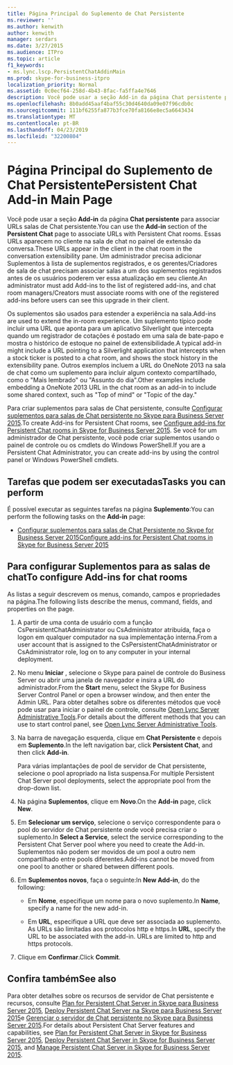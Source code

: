 ```yaml
---
title: Página Principal do Suplemento de Chat Persistente
ms.reviewer: ''
ms.author: kenwith
author: kenwith
manager: serdars
ms.date: 3/27/2015
ms.audience: ITPro
ms.topic: article
f1_keywords:
- ms.lync.lscp.PersistentChatAddinMain
ms.prod: skype-for-business-itpro
localization_priority: Normal
ms.assetid: 0c0ecf64-258d-4b43-8fac-fa5ffa4e7646
description: Você pode usar a seção Add-in da página Chat persistente para associar URLs salas de Chat persistente. Essas URLs aparecem no cliente na sala de chat no painel de extensão da conversa. Um administrador precisa adicionar Suplementos à lista de suplementos registrados, e os gerentes/Criadores de sala de chat precisam associar salas a um dos suplementos registrados antes de os usuários poderem ver essa atualização em seu cliente.
ms.openlocfilehash: 8b0add45aaf4baf55c30d4640da09e07f96cdb0c
ms.sourcegitcommit: 111bf6255fa877b3fce70fa8166e8ec5a6643434
ms.translationtype: MT
ms.contentlocale: pt-BR
ms.lasthandoff: 04/23/2019
ms.locfileid: "32200804"
---
```

# <a name="persistent-chat-add-in-main-page"></a><span data-ttu-id="1bc17-105">Página Principal do Suplemento de Chat Persistente</span><span class="sxs-lookup"><span data-stu-id="1bc17-105">Persistent Chat Add-in Main Page</span></span>

<span data-ttu-id="1bc17-106">Você pode usar a seção **Add-in** da página **Chat persistente** para associar URLs salas de Chat persistente.</span><span class="sxs-lookup"><span data-stu-id="1bc17-106">You can use the **Add-in** section of the **Persistent Chat** page to associate URLs with Persistent Chat rooms.</span></span> <span data-ttu-id="1bc17-107">Essas URLs aparecem no cliente na sala de chat no painel de extensão da conversa.</span><span class="sxs-lookup"><span data-stu-id="1bc17-107">These URLs appear in the client in the chat room in the conversation extensibility pane.</span></span> <span data-ttu-id="1bc17-108">Um administrador precisa adicionar Suplementos à lista de suplementos registrados, e os gerentes/Criadores de sala de chat precisam associar salas a um dos suplementos registrados antes de os usuários poderem ver essa atualização em seu cliente.</span><span class="sxs-lookup"><span data-stu-id="1bc17-108">An administrator must add Add-ins to the list of registered add-ins, and chat room managers/Creators must associate rooms with one of the registered add-ins before users can see this upgrade in their client.</span></span>

<span data-ttu-id="1bc17-109">Os suplementos são usados para estender a experiência na sala.</span><span class="sxs-lookup"><span data-stu-id="1bc17-109">Add-ins are used to extend the in-room experience.</span></span> <span data-ttu-id="1bc17-110">Um suplemento típico pode incluir uma URL que aponta para um aplicativo Silverlight que intercepta quando um registrador de cotações é postado em uma sala de bate-papo e mostra o histórico de estoque no painel de extensibilidade.</span><span class="sxs-lookup"><span data-stu-id="1bc17-110">A typical add-in might include a URL pointing to a Silverlight application that intercepts when a stock ticker is posted to a chat room, and shows the stock history in the extensibility pane.</span></span> <span data-ttu-id="1bc17-111">Outros exemplos incluem a URL do OneNote 2013 na sala de chat como um suplemento para incluir algum contexto compartilhado, como o "Mais lembrado" ou "Assunto do dia".</span><span class="sxs-lookup"><span data-stu-id="1bc17-111">Other examples include embedding a OneNote 2013 URL in the chat room as an add-in to include some shared context, such as "Top of mind" or "Topic of the day."</span></span>

<span data-ttu-id="1bc17-112">Para criar suplementos para salas de Chat persistente, consulte [Configurar suplementos para salas de Chat persistente no Skype para Business Server 2015](../../manage/persistent-chat/configure-add-ins.md).</span><span class="sxs-lookup"><span data-stu-id="1bc17-112">To create Add-ins for Persistent Chat rooms, see [Configure add-ins for Persistent Chat rooms in Skype for Business Server 2015](../../manage/persistent-chat/configure-add-ins.md).</span></span> <span data-ttu-id="1bc17-113">Se você for um administrador de Chat persistente, você pode criar suplementos usando o painel de controle ou os cmdlets do Windows PowerShell.</span><span class="sxs-lookup"><span data-stu-id="1bc17-113">If you are a Persistent Chat Administrator, you can create add-ins by using the control panel or Windows PowerShell cmdlets.</span></span>

## <a name="tasks-you-can-perform"></a><span data-ttu-id="1bc17-114">Tarefas que podem ser executadas</span><span class="sxs-lookup"><span data-stu-id="1bc17-114">Tasks you can perform</span></span>

<span data-ttu-id="1bc17-115">É possível executar as seguintes tarefas na página **Suplemento**:</span><span class="sxs-lookup"><span data-stu-id="1bc17-115">You can perform the following tasks on the **Add-in** page:</span></span>

- [<span data-ttu-id="1bc17-116">Configurar suplementos para salas de Chat Persistente no Skype for Business Server 2015</span><span class="sxs-lookup"><span data-stu-id="1bc17-116">Configure add-ins for Persistent Chat rooms in Skype for Business Server 2015</span></span>](../../manage/persistent-chat/configure-add-ins.md)

## <a name="to-configure-add-ins-for-chat-rooms"></a><span data-ttu-id="1bc17-117">Para configurar Suplementos para as salas de chat</span><span class="sxs-lookup"><span data-stu-id="1bc17-117">To configure Add-ins for chat rooms</span></span>

<span data-ttu-id="1bc17-118">As listas a seguir descrevem os menus, comando, campos e propriedades na página.</span><span class="sxs-lookup"><span data-stu-id="1bc17-118">The following lists describe the menus, command, fields, and properties on the page.</span></span>

1. <span data-ttu-id="1bc17-119">A partir de uma conta de usuário com a função CsPersistentChatAdministrator ou CsAdministrator atribuída, faça o logon em qualquer computador na sua implementação interna.</span><span class="sxs-lookup"><span data-stu-id="1bc17-119">From a user account that is assigned to the CsPersistentChatAdministrator or CsAdministrator role, log on to any computer in your internal deployment.</span></span>

2. <span data-ttu-id="1bc17-120">No menu **Iniciar** , selecione o Skype para painel de controle do Business Server ou abrir uma janela de navegador e insira a URL do administrador.</span><span class="sxs-lookup"><span data-stu-id="1bc17-120">From the **Start** menu, select the Skype for Business Server Control Panel or open a browser window, and then enter the Admin URL.</span></span> <span data-ttu-id="1bc17-121">Para obter detalhes sobre os diferentes métodos que você pode usar para iniciar o painel de controle, consulte [Open Lync Server Administrative Tools](https://technet.microsoft.com/library/8c58de94-9e0a-4368-9e14-9afcaa1142d0.aspx).</span><span class="sxs-lookup"><span data-stu-id="1bc17-121">For details about the different methods that you can use to start control panel, see [Open Lync Server Administrative Tools](https://technet.microsoft.com/library/8c58de94-9e0a-4368-9e14-9afcaa1142d0.aspx).</span></span>

3. <span data-ttu-id="1bc17-122">Na barra de navegação esquerda, clique em **Chat Persistente** e depois em **Suplemento**.</span><span class="sxs-lookup"><span data-stu-id="1bc17-122">In the left navigation bar, click **Persistent Chat**, and then click **Add-in**.</span></span>

    <span data-ttu-id="1bc17-123">Para várias implantações de pool de servidor de Chat persistente, selecione o pool apropriado na lista suspensa.</span><span class="sxs-lookup"><span data-stu-id="1bc17-123">For multiple Persistent Chat Server pool deployments, select the appropriate pool from the drop-down list.</span></span>

4. <span data-ttu-id="1bc17-124">Na página  **Suplementos**, clique em **Novo**.</span><span class="sxs-lookup"><span data-stu-id="1bc17-124">On the **Add-in** page, click **New**.</span></span>

5. <span data-ttu-id="1bc17-125">Em **Selecionar um serviço**, selecione o serviço correspondente para o pool do servidor de Chat persistente onde você precisa criar o suplemento.</span><span class="sxs-lookup"><span data-stu-id="1bc17-125">In **Select a Service**, select the service corresponding to the Persistent Chat Server pool where you need to create the Add-in.</span></span> <span data-ttu-id="1bc17-126">Suplementos não podem ser movidos de um pool a outro nem compartilhado entre pools diferentes.</span><span class="sxs-lookup"><span data-stu-id="1bc17-126">Add-ins cannot be moved from one pool to another or shared between different pools.</span></span>

6. <span data-ttu-id="1bc17-127">Em **Suplementos novos**, faça o seguinte:</span><span class="sxs-lookup"><span data-stu-id="1bc17-127">In **New Add-in**, do the following:</span></span>

   - <span data-ttu-id="1bc17-128">Em **Nome**, especifique um nome para o novo suplemento.</span><span class="sxs-lookup"><span data-stu-id="1bc17-128">In **Name**, specify a name for the new add-in.</span></span>

   - <span data-ttu-id="1bc17-p107">Em **URL**, especifique a URL que deve ser associada ao suplemento. As URLs são limitadas aos protocolos http e https.</span><span class="sxs-lookup"><span data-stu-id="1bc17-p107">In **URL**, specify the URL to be associated with the add-in. URLs are limited to http and https protocols.</span></span>

7. <span data-ttu-id="1bc17-131">Clique em **Confirmar**.</span><span class="sxs-lookup"><span data-stu-id="1bc17-131">Click **Commit**.</span></span>

## <a name="see-also"></a><span data-ttu-id="1bc17-132">Confira também</span><span class="sxs-lookup"><span data-stu-id="1bc17-132">See also</span></span>

<span data-ttu-id="1bc17-133">Para obter detalhes sobre os recursos de servidor de Chat persistente e recursos, consulte [Plan for Persistent Chat Server in Skype para Business Server 2015](../../plan-your-deployment/persistent-chat-server/persistent-chat-server.md), [Deploy Persistent Chat Server na Skype para Business Server 2015](../../deploy/deploy-persistent-chat-server/deploy-persistent-chat-server.md)e [Gerenciar o servidor de Chat persistente no Skype para Business Server 2015](../../manage/persistent-chat/persistent-chat.md).</span><span class="sxs-lookup"><span data-stu-id="1bc17-133">For details about Persistent Chat Server features and capabilities, see [Plan for Persistent Chat Server in Skype for Business Server 2015](../../plan-your-deployment/persistent-chat-server/persistent-chat-server.md), [Deploy Persistent Chat Server in Skype for Business Server 2015](../../deploy/deploy-persistent-chat-server/deploy-persistent-chat-server.md), and [Manage Persistent Chat Server in Skype for Business Server 2015](../../manage/persistent-chat/persistent-chat.md).</span></span>


